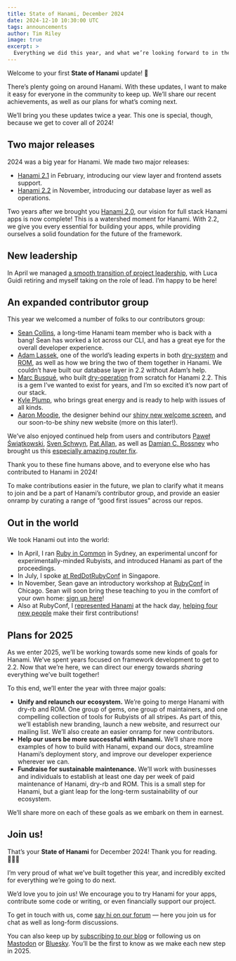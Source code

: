 ```yaml
---
title: State of Hanami, December 2024
date: 2024-12-10 10:30:00 UTC
tags: announcements
author: Tim Riley
image: true
excerpt: >
  Everything we did this year, and what we’re looking forward to in the next. A new kind of update!
---
```


Welcome to your first **State of Hanami** update! 🌸

There’s plenty going on around Hanami. With these updates, I want to make it easy for everyone in the community to keep up. We’ll share our recent achievements, as well as our plans for what’s coming next.

We’ll bring you these updates twice a year. This one is special, though, because we get to cover all of 2024!

## Two major releases

2024 was a big year for Hanami. We made two major releases:

- [Hanami 2.1](https://hanamirb.org/blog/2024/02/27/hanami-210/) in February, introducing our view layer and frontend assets support.
- [Hanami 2.2](https://hanamirb.org/blog/2024/11/05/hanami-220/) in November, introducing our database layer as well as operations.

Two years after we brought you [Hanami 2.0](https://hanamirb.org/blog/2022/11/22/announcing-hanami-200/), our vision for full stack Hanami apps is now complete! This is a watershed moment for Hanami. With 2.2, we give you every essential for building your apps, while providing ourselves a solid foundation for the future of the framework.

## New leadership

In April we managed [a smooth transition of project leadership](https://hanamirb.org/blog/2024/04/04/new-leadership-for-hanami/), with Luca Guidi retiring and myself taking on the role of lead. I’m happy to be here!

## An expanded contributor group

This year we welcomed a number of folks to our contributors group:

- [Sean Collins](https://github.com/cllns), a long-time Hanami team member who is back with a bang! Sean has worked a lot across our CLI, and has a great eye for the overall developer experience.
- [Adam Lassek](https://github.com/alassek), one of the world’s leading experts in both [dry-system](https://github.com/dry-rb/dry-system) and [ROM](https://rom-rb.org), as well as how we bring the two of them together in Hanami. We couldn’t have built our database layer in 2.2 without Adam’s help.
- [Marc Busqué](https://github.com/waiting-for-dev), who built [dry-operation](http://dry-rb.org/gems/dry-operation) from scratch for Hanami 2.2. This is a gem I’ve wanted to exist for years, and I’m so excited it’s now part of our stack.
- [Kyle Plump](https://github.com/kyleplump), who brings great energy and is ready to help with issues of all kinds.
- [Aaron Moodie](https://github.com/aaronmoodie), the designer behind our [shiny new welcome screen](https://hanamirb.org/blog/2024/11/05/hanami-220/), and our soon-to-be shiny new website (more on this later!).

We’ve also enjoyed continued help from users and contributors [Paweł Świątkowski](https://github.com/katafrakt), [Sven Schwyn](https://github.com/svoop), [Pat Allan](https://github.com/pat), as well as [Damian C. Rossney](https://github.com/dcr8898) who brought us this [especially amazing router fix](https://github.com/hanami/router/pull/273).

Thank you to these fine humans above, and to everyone else who has contributed to Hanami in 2024!

To make contributions easier in the future, we plan to clarify what it means to join and be a part of Hanami’s contributor group, and provide an easier onramp by curating a range of “good first issues” across our repos.

## Out in the world

We took Hanami out into the world:

- In April, I ran [Ruby in Common](https://rubyincommon.org) in Sydney, an experimental unconf for experimentally-minded Rubyists, and introduced Hanami as part of the proceedings.
- In July, I spoke [at RedDotRubyConf](https://www.rubyvideo.dev/talks/livin-la-vida-hanami-red-dot-ruby-conference-2024) in Singapore.
- In November, Sean gave an introductory workshop at [RubyConf](https://rubyconf.org) in Chicago. Sean will soon bring these teaching to you in the comfort of your own home: [sign up here](http://learnhanami.com)!
- Also at RubyConf, I [represented Hanami](https://discourse.hanamirb.org/t/hanami-hack-day-at-rubyconf-2024/1051/2) at the hack day, [helping four new people](https://ruby.social/@hanami/113482901185245079) make their first contributions!

## Plans for 2025

As we enter 2025, we’ll be working towards some new kinds of goals for Hanami. We’ve spent years focused on framework development to get to 2.2. Now that we’re here, we can direct our energy towards _sharing_ everything we’ve built together!

To this end, we’ll enter the year with three major goals:

- **Unify and relaunch our ecosystem.** We’re going to merge Hanami with dry-rb and ROM. One group of gems, one group of maintainers, and one compelling collection of tools for Rubyists of all stripes. As part of this, we’ll establish new branding, launch a new website, and resurrect our mailing list. We’ll also create an easier onramp for new contributors.
- **Help our users be more successful with Hanami.** We’ll share more examples of how to build with Hanami, expand our docs, streamline Hanami’s deployment story, and improve our developer experience wherever we can.
- **Fundraise for sustainable maintenance.** We’ll work with businesses and individuals to establish at least one day per week of paid maintenance of Hanami, dry-rb and ROM. This is a small step for Hanami, but a giant leap for the long-term sustainability of our ecosystem.

We’ll share more on each of these goals as we embark on them in earnest.

## Join us!

That’s your **State of Hanami** for December 2024! Thank you for reading. 🙇🏻‍♂️

I’m very proud of what we’ve built together this year, and incredibly excited for everything we’re going to do next.

We’d love you to join us! We encourage you to try Hanami for your apps, contribute some code or writing, or even financially support our project.

To get in touch with us, come [say hi on our forum](https://discourse.hanamirb.org) — here you join us for chat as well as long-form discussions.

You can also keep up by [subscribing to our blog](https://hanamirb.org) or following us on [Mastodon](https://ruby.social/@hanami) or [Bluesky](https://bsky.app/profile/hanamirb.org). You’ll be the first to know as we make each new step in 2025.
